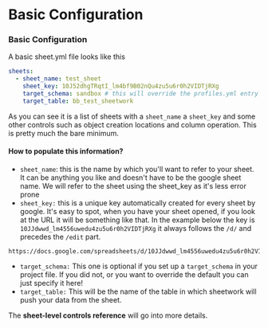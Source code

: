 # Basic Configuration

### Basic Configuration

A basic sheet.yml file looks like this

```yaml
sheets:
  - sheet_name: test_sheet
    sheet_key: 10J52dhgTRqtI_lm4bf9B02nQu4zu5u6r0h2VIDTjRXg
    target_schema: sandbox # this will override the profiles.yml entry
    target_table: bb_test_sheetwork
```

As you can see it is a list of sheets with a `sheet_name` a `sheet_key` and some other controls such as object creation locations and column operation. This is pretty much the bare minimum.

#### How to populate this information?

* `sheet_name`: this is the name by which you'll want to refer to your sheet. It can be anything you like and doesn't have to be the google sheet name. We will refer to the sheet using the sheet\_key as it's less error prone
* `sheet_key:` this is a unique key automatically created for every sheet by google. It's easy to spot, when you have your sheet opened, if you look at the URL it will be something like that. In the example below the key is `10JJdwwd_lm4556uwedu4zu5u6r0h2VIDTjRXg` it always follows the `/d/` and precedes the `/edit` part.

```text
https://docs.google.com/spreadsheets/d/10JJdwwd_lm4556uwedu4zu5u6r0h2VIDTjRXg/edit#gid=0
```

* `target_schema:` This one is optional if you set up a `target_schema` in your project file. If you did not, or you want to override the default you can just specify it here!
* `target_table:` This will be the name of the table in which sheetwork will push your data from the sheet.

The **sheet-level controls reference** will go into more details.


